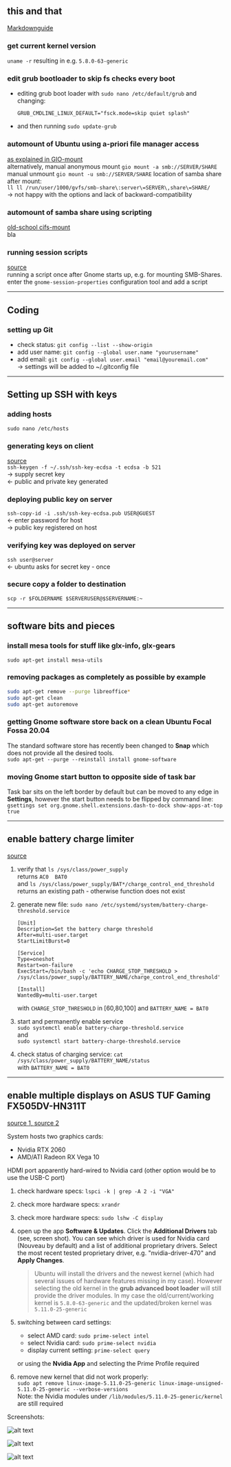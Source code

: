 ## this and that
[Markdownguide](https://www.markdownguide.org/basic-syntax)
### get current kernel version
`uname -r` resulting in e.g. `5.8.0-63-generic`
### edit grub bootloader to skip fs checks every boot
- editing grub boot loader with `sudo nano /etc/default/grub` and changing: 
    ```
    GRUB_CMDLINE_LINUX_DEFAULT="fsck.mode=skip quiet splash"
    ```
- and then running `sudo update-grub`
### automount of Ubuntu using a-priori file manager access
[as explained in GIO-mount](https://wiki.ubuntuusers.de/gio_mount)  
alternatively, manual anonymous mount
`gio mount -a smb://SERVER/SHARE`
manual unmount
`gio mount -u smb://SERVER/SHARE`
location of samba share after mount:  
`ll ll /run/user/1000/gvfs/smb-share\:server\=SERVER\,share\=SHARE/`  
&rightarrow; not happy with the options and lack of backward-compatibility

### automount of samba share using scripting
[old-school cifs-mount](https://baihuqian.github.io/2019-10-20-how-to-mount-wd-mycloud-on-ubuntu-18-04)  
bla

### running session scripts
[source](https://unix.stackexchange.com/questions/172179/gnome-shell-running-shell-script-after-session-starts)  
running a script once after Gnome starts up, e.g. for mounting SMB-Shares.  
enter the `gnome-session-properties` configuration tool and add a script

---
## Coding
### setting up Git
- check status: `git config --list --show-origin`  
- add user name: `git config --global user.name "yourusername"`  
- add email: `git config --global user.email "email@youremail.com"`  
&rightarrow; settings will be added to ~/.gitconfig file

---

## Setting up SSH with keys
### adding hosts
`sudo nano /etc/hosts`

### generating keys on client
[source](https://www.ssh.com/academy/ssh/keygen#choosing-an-algorithm-and-key-size)  
`ssh-keygen -f ~/.ssh/ssh-key-ecdsa -t ecdsa -b 521`  
&rightarrow; supply secret key  
&leftarrow; public and private key generated

### deploying public key on server
`ssh-copy-id -i .ssh/ssh-key-ecdsa.pub USER@GUEST`  
&leftarrow; enter password for host  
&rightarrow; public key registered on host

### verifying key was deployed on server
`ssh user@server`  
&leftarrow; ubuntu asks for secret key - once

### secure copy a folder to destination
`scp -r $FOLDERNAME $SERVERUSER@$SERVERNAME:~`

---

## software bits and pieces
### install mesa tools for stuff like glx-info, glx-gears 
`sudo apt-get install mesa-utils`
### removing packages as completely as possible by example
```bash
sudo apt-get remove --purge libreoffice*
sudo apt-get clean
sudo apt-get autoremove
```
### getting Gnome software store back on a clean Ubuntu Focal Fossa 20.04
The standard software store has recently been changed to **Snap** which does not provide all the desired tools.  
`sudo apt-get --purge --reinstall install gnome-software`
### moving Gnome start button to opposite side of task bar
Task bar sits on the left border by default but can be moved to any edge in **Settings**, however the start button needs to be flipped by command line:  
`gsettings set org.gnome.shell.extensions.dash-to-dock show-apps-at-top true`

---

## enable battery charge limiter
[source](https://www.linuxuprising.com/2021/02/how-to-limit-battery-charging-set.html)
1. verify that `ls /sys/class/power_supply`  
returns `AC0  BAT0`  
and `ls /sys/class/power_supply/BAT*/charge_control_end_threshold`  
returns an existing path - otherwise function does not exist

2. generate new file: `sudo nano /etc/systemd/system/battery-charge-threshold.service`
    ```
    [Unit]
    Description=Set the battery charge threshold
    After=multi-user.target
    StartLimitBurst=0

    [Service]
    Type=oneshot
    Restart=on-failure
    ExecStart=/bin/bash -c 'echo CHARGE_STOP_THRESHOLD > /sys/class/power_supply/BATTERY_NAME/charge_control_end_threshold'

    [Install]
    WantedBy=multi-user.target
    ```
    with `CHARGE_STOP_THRESHOLD` in [60,80,100] and `BATTERY_NAME = BAT0`

3. start and permanently enable service  
    `sudo systemctl enable battery-charge-threshold.service`  
    and  
    `sudo systemctl start battery-charge-threshold.service`

4. check status of charging service: `cat /sys/class/power_supply/BATTERY_NAME/status`  
    with `BATTERY_NAME = BAT0`

---
## enable multiple displays on ASUS TUF Gaming FX505DV-HN311T
[source 1, ](https://www.linuxbabe.com/desktop-linux/switch-intel-nvidia-graphics-card-ubuntu)
[source 2](https://www.reddit.com/r/Ubuntu/comments/laf04n/working_asus_tuf_a15_with_ubuntu_2004_rtx_2060)

System hosts two graphics cards:  
- Nvidia RTX 2060
- AMD/ATI Radeon RX Vega 10  

HDMI port apparently hard-wired to Nvidia card (other option would be to use the USB-C port)
1. check hardware specs: `lspci -k | grep -A 2 -i "VGA"`  
2. check more hardware specs: `xrandr`
3. check more hardware specs: `sudo lshw -C display`  
4. open up the app **Software & Updates**. Click the **Additional Drivers** tab (see, screen shot). You can see which driver is used for Nvidia card (Nouveau by default) and a list of additional proprietary drivers. Select the most recent tested proprietary driver, e.g. "nvidia-driver-470" and **Apply Changes**.

    > Ubuntu will install the drivers and the newest kernel (which had several issues of hardware features missing in my case). However selecting the old kernel in the **grub advanced boot loader** will still provide the driver modules. In my case the old/current/working kernel is `5.8.0-63-generic` and the updated/broken kernel was `5.11.0-25-generic`

5.  switching between card settings:
    - select AMD card: `sudo prime-select intel`  
    - select Nvidia card: `sudo prime-select nvidia`  
    - display current setting: `prime-select query`

    or using the **Nvidia App** and selecting the Prime Profile required  

6. remove new kernel that did not work properly:  
    `sudo apt remove linux-image-5.11.0-25-generic linux-image-unsigned-5.11.0-25-generic --verbose-versions`  
    Note: the Nvidia modules under `/lib/modules/5.11.0-25-generic/kernel` are still required

Screenshots:

![alt text][img01]

![alt text][img02]

![alt text][img03]

[img01]:  ./Pictures/2021-08-10_configuration.png "Display configuration"
[img02]:  ./Pictures/2021-08-10_settings.png "System settings"
[img03]:  ./Pictures/2021-08-10_updates.png "Driver update settings"
